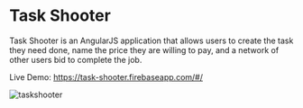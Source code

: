 # Task Shooter
Task Shooter is an AngularJS application that allows users to create the task they need done, name the price they are willing to pay, and a network of other users bid to complete the job. 

Live Demo: https://task-shooter.firebaseapp.com/#/

![taskshooter](https://cloud.githubusercontent.com/assets/11576208/9770269/3c443564-56fd-11e5-99be-d9549545d0d9.png)
